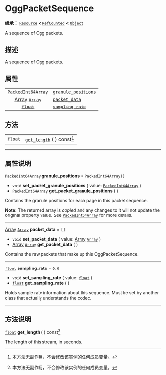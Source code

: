 <!-- ⚠ 请勿编辑本文件 ⚠ -->
<!-- 本文档使用脚本从 WeDot 引擎源码仓库生成。 -->
<!-- 生成脚本：https://github.com/WeDot-Engine/WeDot/tree/master/doc/tools/make_md.py； -->
<!-- 原文件：https://github.com/WeDot-Engine/WeDot/tree/master/modules/ogg/doc_classes/OggPacketSequence.xml。 -->

<div id="_class_oggpacketsequence"></div>

# OggPacketSequence

**继承：** [`Resource`](class_resource.md) **<** [`RefCounted`](class_refcounted.md) **<** [`Object`](class_object.md)

A sequence of Ogg packets.

## 描述

A sequence of Ogg packets.

## 属性

|||
|:-:|:--|
| [`PackedInt64Array`](class_packedint64array.md)   | [`granule_positions`](class_oggpacketsequence.md#class_oggpacketsequence_property_granule_positions) | ``PackedInt64Array()`` |
| [Array](class_array.md) [`Array`](class_array.md) | [`packet_data`](class_oggpacketsequence.md#class_oggpacketsequence_property_packet_data)             | ``[]``                 |
| [`float`](class_float.md)                         | [`sampling_rate`](class_oggpacketsequence.md#class_oggpacketsequence_property_sampling_rate)         | ``0.0``                |

## 方法

|||
|:-:|:--|
| [`float`](class_float.md) | [`get_length`](class_oggpacketsequence.md#class_oggpacketsequence_method_get_length) ( ) const[^const] |

<!-- rst-class:: classref-section-separator -->

---

## 属性说明

<div id="_class_oggpacketsequence_property_granule_positions"></div>

[`PackedInt64Array`](class_packedint64array.md) **granule_positions** = ``PackedInt64Array()`` <div id="class_oggpacketsequence_property_granule_positions"></div>

- `void` **set_packet_granule_positions** ( value: [`PackedInt64Array`](class_packedint64array.md) )
- [`PackedInt64Array`](class_packedint64array.md) **get_packet_granule_positions** ( )

Contains the granule positions for each page in this packet sequence.

**Note:** The returned array is *copied* and any changes to it will not update the original property value. See [`PackedInt64Array`](class_packedint64array.md) for more details.

<!-- rst-class:: classref-item-separator -->

---

<div id="_class_oggpacketsequence_property_packet_data"></div>

[Array](class_array.md) [`Array`](class_array.md) **packet_data** = ``[]`` <div id="class_oggpacketsequence_property_packet_data"></div>

- `void` **set_packet_data** ( value: [Array](class_array.md) [`Array`](class_array.md) )
- [Array](class_array.md) [`Array`](class_array.md) **get_packet_data** ( )

Contains the raw packets that make up this OggPacketSequence.

<!-- rst-class:: classref-item-separator -->

---

<div id="_class_oggpacketsequence_property_sampling_rate"></div>

[`float`](class_float.md) **sampling_rate** = ``0.0`` <div id="class_oggpacketsequence_property_sampling_rate"></div>

- `void` **set_sampling_rate** ( value: [`float`](class_float.md) )
- [`float`](class_float.md) **get_sampling_rate** ( )

Holds sample rate information about this sequence. Must be set by another class that actually understands the codec.

<!-- rst-class:: classref-section-separator -->

---

## 方法说明

<div id="_class_oggpacketsequence_method_get_length"></div>

[`float`](class_float.md) **get_length** ( ) const[^const]<div id="class_oggpacketsequence_method_get_length"></div>

The length of this stream, in seconds.

[^virtual]: 本方法通常需要用户覆盖才能生效。
[^const]: 本方法无副作用，不会修改该实例的任何成员变量。
[^vararg]: 本方法除了能接受在此处描述的参数外，还能够继续接受任意数量的参数。
[^constructor]: 本方法用于构造某个类型。
[^static]: 调用本方法无需实例，可直接使用类名进行调用。
[^operator]: 本方法描述的是使用本类型作为左操作数的有效运算符。
[^bitfield]: 这个值是由下列位标志构成位掩码的整数。
[^void]: 无返回值。
